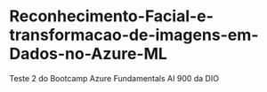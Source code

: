 # Reconhecimento-Facial-e-transformacao-de-imagens-em-Dados-no-Azure-ML
Teste 2 do Bootcamp Azure Fundamentals AI 900 da DIO
